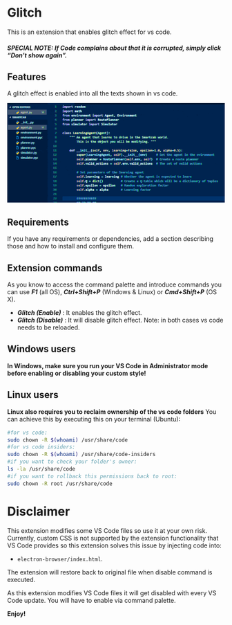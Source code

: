 # Glitch

This is an extension that enables glitch effect for vs code.

##### SPECIAL NOTE: If Code complains about that it is corrupted, simply click “Don't show again”.


## Features

A glitch effect is enabled into all the texts shown in vs code.

![Glitch effect](glitch-compressed.gif)

## Requirements

If you have any requirements or dependencies, add a section describing those and how to install and configure them.

## Extension commands

As you know to access the command palette and introduce commands you can use ***F1*** (all OS), ***Ctrl+Shift+P*** (Windows & Linux) or ***Cmd+Shift+P*** (OS X).

- ***Glitch (Enable)*** : It enables the glitch effect. 
- ***Glitch (Disable)*** : It will disable glitch effect.
Note: in both cases vs code needs to be reloaded.

## Windows users

**In Windows, make sure you run your VS Code in Administrator mode before enabling or disabling your custom style!**

## Linux users
**Linux also requires you to reclaim ownership of the vs code folders** 
You can achieve this by executing this on your terminal (Ubuntu):
```sh
#for vs code:
sudo chown -R $(whoami) /usr/share/code
#for vs code insiders:
sudo chown -R $(whoami) /usr/share/code-insiders
#if you want to check your folder's owner:
ls -la /usr/share/code
#if you want to rollback this permissions back to root:
sudo chown -R root /usr/share/code
```

# Disclaimer
This extension modifies some VS Code files so use it at your own risk.
Currently, custom CSS is not supported by the extension functionality that VS Code provides so this extension solves this issue by injecting code into:

- `electron-browser/index.html`.

The extension will restore back to original file when disable command is executed. 

As this extension modifies VS Code files it will get disabled with every VS Code update. You will have to enable via command palette.

**Enjoy!**